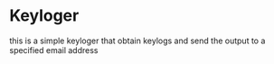 # Keyloger
this is a simple keyloger that obtain keylogs and send the output to a specified email address
